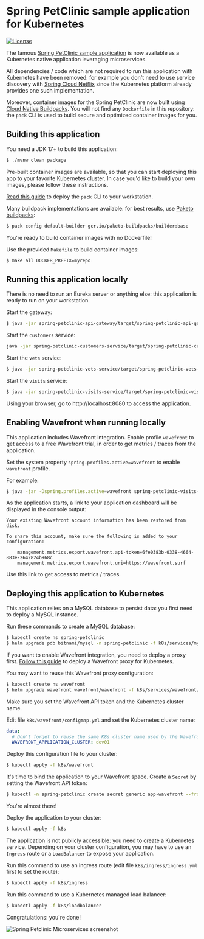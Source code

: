 # Spring PetClinic sample application for Kubernetes

[![License](https://img.shields.io/badge/License-Apache%202.0-blue.svg)](https://opensource.org/licenses/Apache-2.0)

The famous [Spring PetClinic sample application](https://github.com/spring-projects/spring-petclinic)
is now available as a Kubernetes native application leveraging microservices.

All dependencies / code which are not required to run this application with Kubernetes have been removed:
for example you don't need to use service discovery with 
[Spring Cloud Netflix](https://spring.io/projects/spring-cloud-netflix) since the Kubernetes platform
already provides one such implementation.

Moreover, container images for the Spring PetClinic are now built using [Cloud Native Buildpacks](https://buildpacks.io).
You will not find any `Dockerfile` in this repository: the `pack` CLI is used to build secure and
optimized container images for you.

## Building this application

You need a JDK 17+ to build this application:

```bash
$ ./mvnw clean package
```

Pre-built container images are available, so that you can start deploying this app to your favorite Kubernetes cluster. In case you'd like to build your own images, please follow these instructions.

[Read this guide](https://buildpacks.io/docs/install-pack/) to deploy the `pack` CLI to your workstation.

Many buildpack implementations are available: for best results, use [Paketo buildpacks](https://paketo.io):

```bash
$ pack config default-builder gcr.io/paketo-buildpacks/builder:base
```

You're ready to build container images with no Dockerfile!

Use the provided `Makefile` to build container images:

```bash
$ make all DOCKER_PREFIX=myrepo
```

## Running this application locally

There is no need to run an Eureka server or anything else: this application is ready to run on your workstation.

Start the gateway:

```bash
$ java -jar spring-petclinic-api-gateway/target/spring-petclinic-api-gateway-VERSION.jar
```

Start the `customers` service:

```bash
java -jar spring-petclinic-customers-service/target/spring-petclinic-customers-service-VERSION.jar
```

Start the `vets` service:

```bash
$ java -jar spring-petclinic-vets-service/target/spring-petclinic-vets-service-VERSION.jar
```

Start the `visits` service:

```bash
$ java -jar spring-petclinic-visits-service/target/spring-petclinic-visits-service-VERSION.jar
```

Using your browser, go to http://localhost:8080 to access the application.

## Enabling Wavefront when running locally

This application includes Wavefront integration.
Enable profile `wavefront` to get access to a free Wavefront trial, in order to get metrics / traces from the application.

Set the system property `spring.profiles.active=wavefront` to enable `wavefront` profile.

For example:

```bash
$ java -jar -Dspring.profiles.active=wavefront spring-petclinic-visits-service/target/spring-petclinic-visits-service-VERSION.jar
```

As the application starts, a link to your application dashboard will be displayed in the console output:

```
Your existing Wavefront account information has been restored from disk.

To share this account, make sure the following is added to your configuration:

	management.metrics.export.wavefront.api-token=6fe0383b-0338-4664-883e-2642824b968c
	management.metrics.export.wavefront.uri=https://wavefront.surf
```

Use this link to get access to metrics / traces.

## Deploying this application to Kubernetes

This application relies on a MySQL database to persist data: you first need to deploy a MySQL instance.

Run these commands to create a MySQL database:

```bash
$ kubectl create ns spring-petclinic
$ helm upgrade pdb bitnami/mysql -n spring-petclinic -f k8s/services/mysql/values.yml --version 11.1.19 --install
```

If you want to enable Wavefront integration, you need to deploy a proxy first. [Follow this guide](https://docs.wavefront.com/kubernetes.html)
to deploy a Wavefront proxy for Kubernetes.

You may want to reuse this Wavefront proxy configuration:

```bash
$ kubectl create ns wavefront
$ helm upgrade wavefront wavefront/wavefront -f k8s/services/wavefront/values.yml --set wavefront.url=https://vmware.wavefront.com --set wavefront.token=wavefront-api-token --set clusterName=k8s-cluster-name -n wavefront --install --version 1.2.6
```

Make sure you set the Wavefront API token and the Kubernetes cluster name.

Edit file `k8s/wavefront/configmap.yml` and set the Kubernetes cluster name:

```yaml
data:
  # Don't forget to reuse the same K8s cluster name used by the Wavefront proxy.
  WAVEFRONT_APPLICATION_CLUSTER: dev01
```

Deploy this configuration file to your cluster:

```bash
$ kubectl apply -f k8s/wavefront
```

It's time to bind the application to your Wavefront space.
Create a `Secret` by setting the Wavefront API token:

```bash
$ kubectl -n spring-petclinic create secret generic app-wavefront --from-literal=MANAGEMENT_METRICS_EXPORT_WAVEFRONT_API-TOKEN=wavefront-api-token
```

You're almost there!

Deploy the application to your cluster:

```bash
$ kubectl apply -f k8s
```

The application is not publicly accessible: you need to create a Kubernetes service. Depending on your cluster configuration, you may have to use an `Ingress` route or a `LoadBalancer` to expose your application.

Run this command to use an ingress route (edit file `k8s/ingress/ingress.yml` first to set the route):

```bash
$ kubectl apply -f k8s/ingress
```

Run this command to use a Kubernetes managed load balancer:
```bash
$ kubectl apply -f k8s/loadbalancer
```

Congratulations: you're done!

![Spring Petclinic Microservices screenshot](docs/application-screenshot.png)
